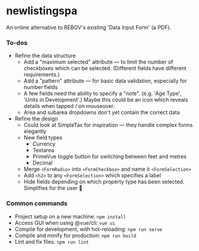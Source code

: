 # newlistingspa

An online alternative to REBGV's existing 'Data Input Form' (a PDF).

### To-dos

* Refine the data structure
  * Add a "maximum selected" attribute — to limit the number of checkboxes which can be selected. (Different fields have different requirements.)
  * Add a "pattern" attribute — for basic data validation, especially for number fields
  * A few fields need the ability to specify a "note". (e.g. 'Age Type', 'Units in Development'.) Maybe this could be an icon which reveals details when tapped / on mouseover.
  * Area and subarea dropdowns don't yet contain the correct data
* Refine the design
  * Could look at SimpleTax for inspiration — they handle complex forms elegantly
  * New field types
    * Currency
    * Textarea
    * PrimeVue toggle button for switching between feet and metres
    * Decimal
  * Merge `<FormRadio>` into `<FormCheckbox>` and name it `<FormSelection>`
  * Add `<h2>` to any `<FormSelection>` which specifies a label
  * Hide fields depending on which property type has been selected. Simplifies for the user 🙂

### Common commands

* Project setup on a new machine: `npm install`
* Access GUI when using @vue/cli: `vue ui`
* Compile for development, with hot-reloading: `npm run serve`
* Compile and minify for production: `npm run build`
* Lint and fix files: `npm run lint`

